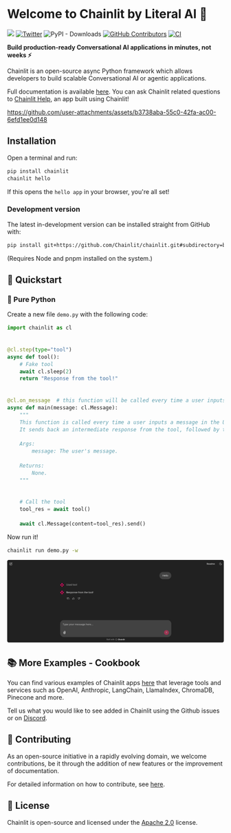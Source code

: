 # Welcome to Chainlit by Literal AI 👋

[![](https://dcbadge.vercel.app/api/server/ZThrUxbAYw?style=flat)](https://discord.gg/k73SQ3FyUh)
[![Twitter](https://img.shields.io/twitter/url/https/twitter.com/chainlit_io.svg?style=social&label=Follow%20%40chainlit_io)](https://twitter.com/chainlit_io)
![PyPI - Downloads](https://img.shields.io/pypi/dm/chainlit)
[![GitHub Contributors](https://img.shields.io/github/contributors/chainlit/chainlit)](https://github.com/chainlit/chainlit/graphs/contributors)
[![CI](https://github.com/Chainlit/chainlit/actions/workflows/ci.yaml/badge.svg)](https://github.com/Chainlit/chainlit/actions/workflows/ci.yaml)

**Build production-ready Conversational AI applications in minutes, not weeks ⚡️**

Chainlit is an open-source async Python framework which allows developers to build scalable Conversational AI or agentic applications.

Full documentation is available [here](https://docs.chainlit.io). You can ask Chainlit related questions to [Chainlit Help](https://help.chainlit.io/), an app built using Chainlit!

https://github.com/user-attachments/assets/b3738aba-55c0-42fa-ac00-6efd1ee0d148


## Installation

Open a terminal and run:

```sh
pip install chainlit
chainlit hello
```

If this opens the `hello app` in your browser, you're all set!

### Development version

The latest in-development version can be installed straight from GitHub with:

```sh
pip install git+https://github.com/Chainlit/chainlit.git#subdirectory=backend/
```

(Requires Node and pnpm installed on the system.)

## 🚀 Quickstart

### 🐍 Pure Python

Create a new file `demo.py` with the following code:

```python
import chainlit as cl


@cl.step(type="tool")
async def tool():
    # Fake tool
    await cl.sleep(2)
    return "Response from the tool!"


@cl.on_message  # this function will be called every time a user inputs a message in the UI
async def main(message: cl.Message):
    """
    This function is called every time a user inputs a message in the UI.
    It sends back an intermediate response from the tool, followed by the final answer.

    Args:
        message: The user's message.

    Returns:
        None.
    """


    # Call the tool
    tool_res = await tool()

    await cl.Message(content=tool_res).send()
```

Now run it!

```sh
chainlit run demo.py -w
```

<img src="/images/quick-start.png" alt="Quick Start"></img>

## 📚 More Examples - Cookbook

You can find various examples of Chainlit apps [here](https://github.com/Chainlit/cookbook) that leverage tools and services such as OpenAI, Anthropiс, LangChain, LlamaIndex, ChromaDB, Pinecone and more.

Tell us what you would like to see added in Chainlit using the Github issues or on [Discord](https://discord.gg/k73SQ3FyUh).

## 💁 Contributing

As an open-source initiative in a rapidly evolving domain, we welcome contributions, be it through the addition of new features or the improvement of documentation.

For detailed information on how to contribute, see [here](.github/CONTRIBUTING.md).

## 📃 License

Chainlit is open-source and licensed under the [Apache 2.0](LICENSE) license.
